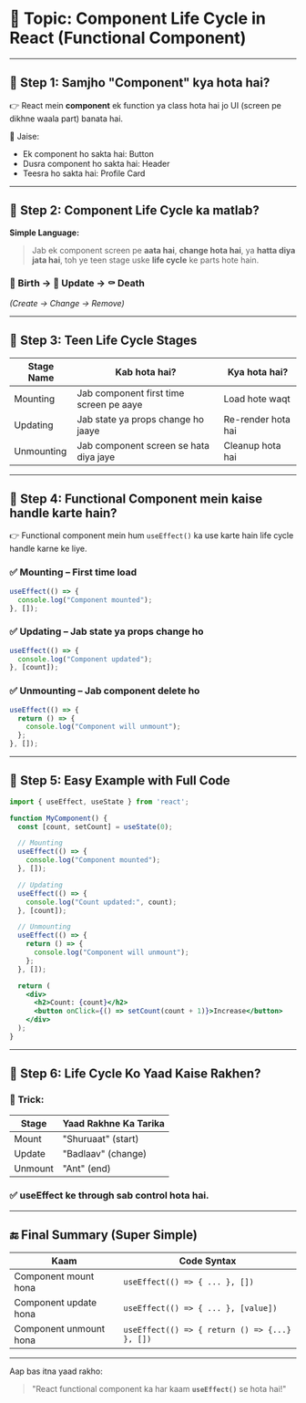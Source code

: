 # 📘 Topic: Component Life Cycle in React (Functional Component)

---

## 🔹 Step 1: Samjho "Component" kya hota hai?

👉 React mein **component** ek function ya class hota hai jo UI (screen pe dikhne waala part) banata hai.

🧠 Jaise:

- Ek component ho sakta hai: Button
- Dusra component ho sakta hai: Header
- Teesra ho sakta hai: Profile Card

---

## 🔹 Step 2: Component Life Cycle ka matlab?

**Simple Language:**

> Jab ek component screen pe **aata hai**, **change hota hai**, ya **hatta diya jata hai**, toh ye teen stage uske **life cycle** ke parts hote hain.

### 👶 Birth → 👦 Update → ⚰️ Death  
*(Create → Change → Remove)*

---

## 🔹 Step 3: Teen Life Cycle Stages

| Stage Name     | Kab hota hai?                        | Kya hota hai? |
|----------------|--------------------------------------|---------------|
| Mounting       | Jab component first time screen pe aaye | Load hote waqt |
| Updating       | Jab state ya props change ho jaaye    | Re-render hota hai |
| Unmounting     | Jab component screen se hata diya jaye | Cleanup hota hai |

---

## 🔹 Step 4: Functional Component mein kaise handle karte hain?

👉 Functional component mein hum `useEffect()` ka use karte hain life cycle handle karne ke liye.

### ✅ Mounting – First time load
```jsx
useEffect(() => {
  console.log("Component mounted");
}, []);
```

### ✅ Updating – Jab state ya props change ho
```jsx
useEffect(() => {
  console.log("Component updated");
}, [count]);
```

### ✅ Unmounting – Jab component delete ho
```jsx
useEffect(() => {
  return () => {
    console.log("Component will unmount");
  };
}, []);
```

---

## 🔹 Step 5: Easy Example with Full Code

```jsx
import { useEffect, useState } from 'react';

function MyComponent() {
  const [count, setCount] = useState(0);

  // Mounting
  useEffect(() => {
    console.log("Component mounted");
  }, []);

  // Updating
  useEffect(() => {
    console.log("Count updated:", count);
  }, [count]);

  // Unmounting
  useEffect(() => {
    return () => {
      console.log("Component will unmount");
    };
  }, []);

  return (
    <div>
      <h2>Count: {count}</h2>
      <button onClick={() => setCount(count + 1)}>Increase</button>
    </div>
  );
}
```

---

## 🔹 Step 6: Life Cycle Ko Yaad Kaise Rakhen?

### 🔁 Trick:

| Stage        | Yaad Rakhne Ka Tarika |
|--------------|-----------------------|
| Mount        | "Shuruaat" (start)     |
| Update       | "Badlaav" (change)     |
| Unmount      | "Ant" (end)            |

### ✅ useEffect ke through sab control hota hai.

---

## 🔚 Final Summary (Super Simple)

| Kaam                        | Code Syntax                            |
|-----------------------------|----------------------------------------|
| Component mount hona        | `useEffect(() => { ... }, [])`         |
| Component update hona       | `useEffect(() => { ... }, [value])`    |
| Component unmount hona      | `useEffect(() => { return () => {...} }, [])` |

---

Aap bas itna yaad rakho:

> "React functional component ka har kaam **`useEffect()`** se hota hai!"
